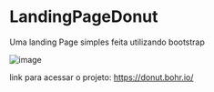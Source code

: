 # LandingPageDonut
Uma landing Page simples feita utilizando bootstrap

![image](https://github.com/CaweAlves/LandingPageDonut/assets/84283988/3ce61862-08d5-4334-a376-49e8f3d97b85)


link para acessar o projeto: https://donut.bohr.io/
